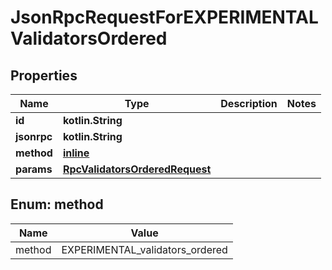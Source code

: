 
# JsonRpcRequestForEXPERIMENTALValidatorsOrdered

## Properties
| Name | Type | Description | Notes |
| ------------ | ------------- | ------------- | ------------- |
| **id** | **kotlin.String** |  |  |
| **jsonrpc** | **kotlin.String** |  |  |
| **method** | [**inline**](#Method) |  |  |
| **params** | [**RpcValidatorsOrderedRequest**](RpcValidatorsOrderedRequest.md) |  |  |


<a id="Method"></a>
## Enum: method
| Name | Value |
| ---- | ----- |
| method | EXPERIMENTAL_validators_ordered |



